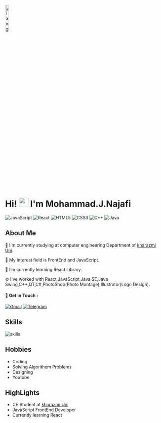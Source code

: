 <p align="left"><img width=15%" src="https://github.com/alansmathew/alansmathew/raw/master/lang.gif" alt="lang image here" /></p>

# Hi! <img src="https://media.giphy.com/media/hvRJCLFzcasrR4ia7z/giphy.gif" width="30px"> I'm Mohammad.J.Najafi 
![JavaScript](https://img.shields.io/badge/JavaScript-Expert-yellow)
![React](https://img.shields.io/badge/React-Beginner-green)
![HTML5](https://img.shields.io/badge/HTML5-Expert-orange)
![CSS3](https://img.shields.io/badge/CSS3-Expert-blue)
![C++](https://img.shields.io/badge/C%2B%2B-Intermediate-lightgrey)
![Java](https://img.shields.io/badge/Java-Intermediate-red)
  
   ## About Me
  
 🔭 I'm currently studying at computer engineering Department of [kharazmi Uni](https://khu.ac.ir).
  
 💙 My interest field is FrontEnd and JavaScript.
 
  🌱 I’m currently learning React Library.
  
  ⚙️ I've worked with React,JavaScript,Java SE,Java Swing,C++,QT,C#,PhotoShop(Photo Montage),Illustrator(Logo Design).
 
 #### 💬 Get in Touch :
  
  [![Gmail](https://img.shields.io/badge/Gmail-D14836?style=for-the-badge&logo=gmail&logoColor=white)](mailto:mjjnn81@gmail.com)
  [![Telegram](https://img.shields.io/badge/Telegram-2CA5E0?style=for-the-badge&logo=telegram&logoColor=white)](https://t.me/MJNDE)
  ## Skills
  ![skills](https://github-readme-stats.vercel.app/api?username=mjn81&show_icons=true&hide_border=true)
  ## Hobbies
  - Coding
  - Solving Algorithem Problems
  - Designing
  - Youtube
  
  
  ## HighLights
 - CE Student at [kharazmi Uni](https://khu.ac.ir)
 - JavaScript FrontEnd Developer
 - Currently learning React
 
 
